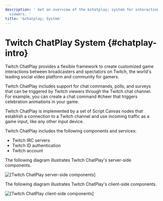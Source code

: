 ```yaml
---
description: ' Get an overview of the &chatplay; system for interacting with Twitch
  viewers. '
title: '&chatplay; System'
---
```

# Twitch ChatPlay System {#chatplay-intro}

Twitch ChatPlay provides a flexible framework to create customized game interactions between broadcasters and spectators on Twitch, the world's leading social video platform and community for gamers\.

Twitch ChatPlay includes support for chat commands, polls, and surveys that can be triggered by Twitch viewers through the Twitch chat channel\. For example, you can create a chat command \#cheer that triggers celebration animations in your game\.

Twitch ChatPlay is implemented by a set of Script Canvas nodes that establish a connection to a Twitch channel and use incoming traffic as a game input, like any other input device\.

Twitch ChatPlay includes the following components and services:
+ Twitch IRC servers
+ Twitch ID authentication
+ Twitch account

The following diagram illustrates Twitch ChatPlay's server\-side components\.

![\[Twitch ChatPlay server-side components\]](/images/userguide/chatplay/chatplay-server.png)

The following diagram illustrates Twitch ChatPlay's client\-side components\.

![\[Twitch ChatPlay client-side components\]](/images/userguide/chatplay/chatplay-client.png)